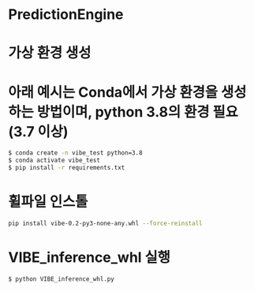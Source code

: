 # PredictionEngine

# 가상 환경 생성
# 아래 예시는 Conda에서 가상 환경을 생성하는 방법이며, python 3.8의 환경 필요 (3.7 이상)

```bash
$ conda create -n vibe_test python=3.8
$ conda activate vibe_test
$ pip install -r requirements.txt
```


# 휠파일 인스톨
```bash
pip install vibe-0.2-py3-none-any.whl --force-reinstall
```

# VIBE_inference_whl 실행
```bash
$ python VIBE_inference_whl.py
```
